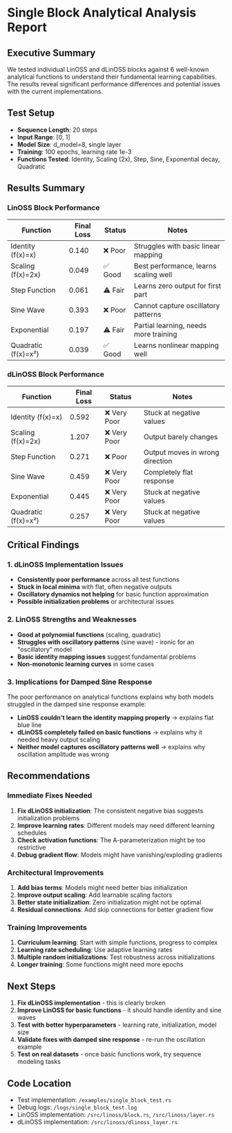 # Single Block Analytical Analysis Report

## Executive Summary

We tested individual LinOSS and dLinOSS blocks against 6 well-known analytical functions to understand their fundamental learning capabilities. The results reveal significant performance differences and potential issues with the current implementations.

## Test Setup
- **Sequence Length**: 20 steps
- **Input Range**: [0, 1] 
- **Model Size**: d_model=8, single layer
- **Training**: 100 epochs, learning rate 1e-3
- **Functions Tested**: Identity, Scaling (2x), Step, Sine, Exponential decay, Quadratic

## Results Summary

### LinOSS Block Performance
| Function | Final Loss | Status | Notes |
|----------|------------|---------|-------|
| Identity (f(x)=x) | 0.140 | ❌ Poor | Struggles with basic linear mapping |
| Scaling (f(x)=2x) | 0.049 | ✅ Good | Best performance, learns scaling well |
| Step Function | 0.061 | ⚠️ Fair | Learns zero output for first part |
| Sine Wave | 0.393 | ❌ Poor | Cannot capture oscillatory patterns |
| Exponential | 0.197 | ⚠️ Fair | Partial learning, needs more training |
| Quadratic (f(x)=x²) | 0.039 | ✅ Good | Learns nonlinear mapping well |

### dLinOSS Block Performance  
| Function | Final Loss | Status | Notes |
|----------|------------|---------|-------|
| Identity (f(x)=x) | 0.592 | ❌ Very Poor | Stuck at negative values |
| Scaling (f(x)=2x) | 1.207 | ❌ Very Poor | Output barely changes |
| Step Function | 0.271 | ❌ Poor | Output moves in wrong direction |
| Sine Wave | 0.459 | ❌ Very Poor | Completely flat response |
| Exponential | 0.445 | ❌ Very Poor | Stuck at negative values |
| Quadratic (f(x)=x²) | 0.257 | ❌ Very Poor | Stuck at negative values |

## Critical Findings

### 1. dLinOSS Implementation Issues
- **Consistently poor performance** across all test functions
- **Stuck in local minima** with flat, often negative outputs
- **Oscillatory dynamics not helping** for basic function approximation
- **Possible initialization problems** or architectural issues

### 2. LinOSS Strengths and Weaknesses
- **Good at polynomial functions** (scaling, quadratic)
- **Struggles with oscillatory patterns** (sine wave) - ironic for an "oscillatory" model
- **Basic identity mapping issues** suggest fundamental problems
- **Non-monotonic learning curves** in some cases

### 3. Implications for Damped Sine Response
The poor performance on analytical functions explains why both models struggled in the damped sine response example:
- **LinOSS couldn't learn the identity mapping properly** → explains flat blue line
- **dLinOSS completely failed on basic functions** → explains why it needed heavy output scaling
- **Neither model captures oscillatory patterns well** → explains why oscillation amplitude was wrong

## Recommendations

### Immediate Fixes Needed
1. **Fix dLinOSS initialization**: The consistent negative bias suggests initialization problems
2. **Improve learning rates**: Different models may need different learning schedules  
3. **Check activation functions**: The A-parameterization might be too restrictive
4. **Debug gradient flow**: Models might have vanishing/exploding gradients

### Architectural Improvements
1. **Add bias terms**: Models might need better bias initialization
2. **Improve output scaling**: Add learnable scaling factors
3. **Better state initialization**: Zero initialization might not be optimal
4. **Residual connections**: Add skip connections for better gradient flow

### Training Improvements  
1. **Curriculum learning**: Start with simple functions, progress to complex
2. **Learning rate scheduling**: Use adaptive learning rates
3. **Multiple random initializations**: Test robustness across initializations
4. **Longer training**: Some functions might need more epochs

## Next Steps

1. **Fix dLinOSS implementation** - this is clearly broken
2. **Improve LinOSS for basic functions** - it should handle identity and sine waves
3. **Test with better hyperparameters** - learning rate, initialization, model size
4. **Validate fixes with damped sine response** - re-run the oscillation example
5. **Test on real datasets** - once basic functions work, try sequence modeling tasks

## Code Location
- Test implementation: `/examples/single_block_test.rs`
- Debug logs: `/logs/single_block_test.log`
- LinOSS implementation: `/src/linoss/block.rs`, `/src/linoss/layer.rs`
- dLinOSS implementation: `/src/linoss/dlinoss_layer.rs`
